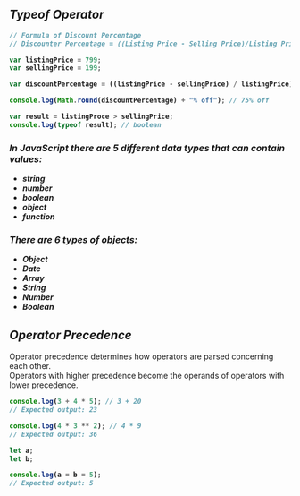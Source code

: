 ## _Typeof Operator_

<b>

```javascript
// Formula of Discount Percentage
// Discounter Percentage = ((Listing Price - Selling Price)/Listing Price)*100

var listingPrice = 799;
var sellingPrice = 199;

var discountPercentage = ((listingPrice - sellingPrice) / listingPrice) * 100;

console.log(Math.round(discountPercentage) + "% off"); // 75% off

var result = listingProce > sellingPrice;
console.log(typeof result); // boolean
```
</b>

### _In JavaScript there are 5 different data types that can contain values:_

- _**string**_
- _**number**_
- _**boolean**_
- _**object**_
- _**function**_

### _There are 6 types of objects:_

- **_Object_**
- **_Date_**
- **_Array_**
- **_String_**
- **_Number_**
- **_Boolean_**

## _Operator Precedence_
Operator precedence determines how operators are parsed concerning each other. <br>
Operators with higher precedence become the operands of operators with lower precedence.

<b>

```javascript
console.log(3 + 4 * 5); // 3 + 20
// Expected output: 23

console.log(4 * 3 ** 2); // 4 * 9
// Expected output: 36

let a;
let b;

console.log(a = b = 5);
// Expected output: 5
```
</b>
